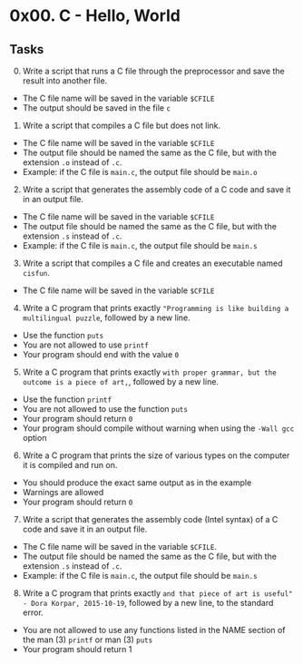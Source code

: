 # 0x00. C - Hello, World

## Tasks

0. Write a script that runs a C file through the preprocessor and save the result into another file.
  - The C file name will be saved in the variable `$CFILE`
  - The output should be saved in the file `c`
 
1. Write a script that compiles a C file but does not link.

  - The C file name will be saved in the variable `$CFILE`
  - The output file should be named the same as the C file, but with the extension `.o` instead of `.c`.
  - Example: if the C file is `main.c`, the output file should be `main.o` 
  
2. Write a script that generates the assembly code of a C code and save it in an output file.

 - The C file name will be saved in the variable `$CFILE`
 - The output file should be named the same as the C file, but with the extension `.s` instead of `.c`.
 - Example: if the C file is `main.c`, the output file should be `main.s`
 
3. Write a script that compiles a C file and creates an executable named `cisfun`.

  - The C file name will be saved in the variable `$CFILE`
  
4. Write a C program that prints exactly `"Programming is like building a multilingual puzzle`, followed by a new line.

  - Use the function `puts`
  - You are not allowed to use `printf`
  - Your program should end with the value `0`
  
5. Write a C program that prints exactly `with proper grammar, but the outcome is a piece of art,`, followed by a new line.

  - Use the function `printf`
  - You are not allowed to use the function `puts`
  - Your program should return `0` 
  - Your program should compile without warning when using the `-Wall gcc` option

6. Write a C program that prints the size of various types on the computer it is compiled and run on.

  - You should produce the exact same output as in the example
  - Warnings are allowed
  - Your program should return `0`
  
7. Write a script that generates the assembly code (Intel syntax) of a C code and save it in an output file.

  - The C file name will be saved in the variable `$CFILE`.
  - The output file should be named the same as the C file, but with the extension `.s` instead of `.c`.
  - Example: if the C file is `main.c`, the output file should be `main.s`
  
8. Write a C program that prints exactly `and that piece of art is useful" - Dora Korpar, 2015-10-19`, followed by a new line, to the standard error.

  - You are not allowed to use any functions listed in the NAME section of the man (3) `printf` or man (3) `puts`
  - Your program should return 1  
